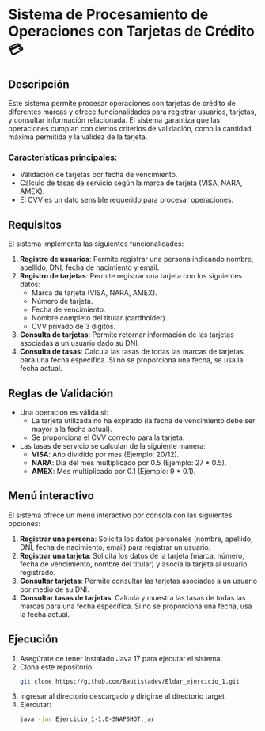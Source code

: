 # Sistema de Procesamiento de Operaciones con Tarjetas de Crédito 💳

## Descripción

Este sistema permite procesar operaciones con tarjetas de crédito de diferentes marcas y ofrece funcionalidades para registrar usuarios, tarjetas, y consultar información relacionada. El sistema garantiza que las operaciones cumplan con ciertos criterios de validación, como la cantidad máxima permitida y la validez de la tarjeta.

### Características principales:
- Validación de tarjetas por fecha de vencimiento.
- Cálculo de tasas de servicio según la marca de tarjeta (VISA, NARA, AMEX).
- El CVV es un dato sensible requerido para procesar operaciones.

## Requisitos

El sistema implementa las siguientes funcionalidades:

1. **Registro de usuarios**: Permite registrar una persona indicando nombre, apellido, DNI, fecha de nacimiento y email.
2. **Registro de tarjetas**: Permite registrar una tarjeta con los siguientes datos:
    - Marca de tarjeta (VISA, NARA, AMEX).
    - Número de tarjeta.
    - Fecha de vencimiento.
    - Nombre completo del titular (cardholder).
    - CVV privado de 3 dígitos.
3. **Consulta de tarjetas**: Permite retornar información de las tarjetas asociadas a un usuario dado su DNI.
4. **Consulta de tasas**: Calcula las tasas de todas las marcas de tarjetas para una fecha específica. Si no se proporciona una fecha, se usa la fecha actual.

## Reglas de Validación

- Una operación es válida si:
    - La tarjeta utilizada no ha expirado (la fecha de vencimiento debe ser mayor a la fecha actual).
    - Se proporciona el CVV correcto para la tarjeta.
- Las tasas de servicio se calculan de la siguiente manera:
    - **VISA**: Año dividido por mes (Ejemplo: 20/12).
    - **NARA**: Día del mes multiplicado por 0.5 (Ejemplo: 27 * 0.5).
    - **AMEX**: Mes multiplicado por 0.1 (Ejemplo: 9 * 0.1).

## Menú interactivo

El sistema ofrece un menú interactivo por consola con las siguientes opciones:

1. **Registrar una persona**: Solicita los datos personales (nombre, apellido, DNI, fecha de nacimiento, email) para registrar un usuario.
2. **Registrar una tarjeta**: Solicita los datos de la tarjeta (marca, número, fecha de vencimiento, nombre del titular) y asocia la tarjeta al usuario registrado.
3. **Consultar tarjetas**: Permite consultar las tarjetas asociadas a un usuario por medio de su DNI.
4. **Consultar tasas de tarjetas**: Calcula y muestra las tasas de todas las marcas para una fecha específica. Si no se proporciona una fecha, usa la fecha actual.

## Ejecución

1. Asegúrate de tener instalado Java 17 para ejecutar el sistema.
2. Clona este repositorio:
   ```bash
   git clone https://github.com/Bautistadev/Eldar_ejercicio_1.git
   ```
3. Ingresar al directorio descargado y dirigirse al directorio target
4. Ejercutar:
    ```bash
   java -jar Ejercicio_1-1.0-SNAPSHOT.jar
   ```